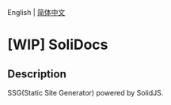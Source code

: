 English | [简体中文](./README_zh-CN.md)

# [WIP] SoliDocs

## Description

SSG(Static Site Generator) powered by SolidJS.

